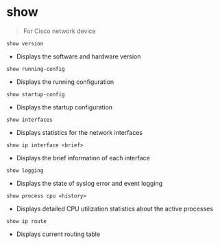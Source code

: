 # show

> For Cisco network device

`show version`

- Displays the software and hardware version

`show running-config`

- Displays the running configuration

`show startup-config`

- Displays the startup configuration

`show interfaces`

- Displays statistics for the network interfaces

`show ip interface <brief>`

- Displays the brief information of each interface

`show logging`

- Displays the state of syslog error and event logging

`show process cpu <history>`

- Displays detailed CPU utilization statistics about the active processes

`show ip route`

- Displays current routing table
